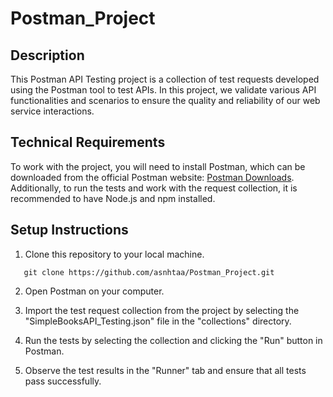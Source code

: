# Postman_Project

## Description

This Postman API Testing project is a collection of test requests developed using the Postman tool to test APIs. In this project, we validate various API functionalities and scenarios to ensure the quality and reliability of our web service interactions.

## Technical Requirements

To work with the project, you will need to install Postman, which can be downloaded from the official Postman website: [Postman Downloads](https://www.postman.com/downloads/). Additionally, to run the tests and work with the request collection, it is recommended to have Node.js and npm installed.

## Setup Instructions

1. Clone this repository to your local machine.

```
   git clone https://github.com/asnhtaa/Postman_Project.git
 ```
   
2. Open Postman on your computer.

3. Import the test request collection from the project by selecting the "SimpleBooksAPI_Testing.json" file in the "collections" directory.

4. Run the tests by selecting the collection and clicking the "Run" button in Postman.

5. Observe the test results in the "Runner" tab and ensure that all tests pass successfully.